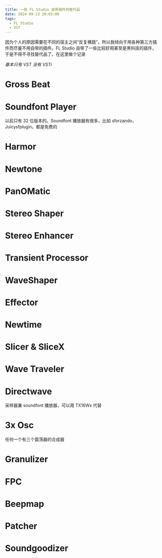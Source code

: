 ```yaml
---
title: 一些 FL Studio 自带插件的替代品
date: 2024-09-13 20:03:00
tags:
  - FL Studio
  - VST
---
```


因为个人的原因需要在不同的宿主之间“反复横跳”，所以我倾向于用各种第三方插件而尽量不用自带的插件。FL Studio 自带了一些比较好用甚至是黑科技的插件，于是不得不寻找替代品了。在这里做个记录

*基本只有 VST 没有 VSTi*

<!-- more -->

# Gross Beat

# Soundfont Player

以前只有 32 位版本的。Soundfont 播放器有很多，比如 sforzando，Juicysfplugin，都是免费的

# Harmor

# Newtone

# PanOMatic

# Stereo Shaper

# Stereo Enhancer

# Transient Processor

# WaveShaper

# Effector

# Newtime

# Slicer & SliceX

# Wave Traveler

# Directwave

采样器兼 soundfont 播放器，可以用 TX16Wx 代替

# 3x Osc

任何一个有三个震荡器的合成器

# Granulizer

# FPC

# Beepmap

# Patcher

# Soundgoodizer